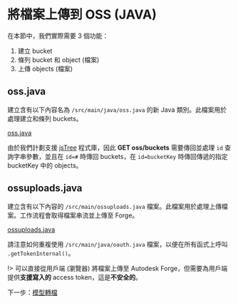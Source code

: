 # 將檔案上傳到 OSS (JAVA)

在本節中，我們實際需要 3 個功能：

1. 建立 bucket
2. 條列 bucket 和 object (檔案)
3. 上傳 objects (檔案)

## oss.java

建立含有以下內容名為 `/src/main/java/oss.java` 的新 Java 類別。此檔案用於處理建立和條列 buckets。

[oss.java](_snippets/viewmodels/java/oss.java ':include :type=code java')

由於我們計劃支援 [jsTree](https://www.jstree.com/) 程式庫，因此 **GET oss/buckets** 需要傳回並處理 `id` 查詢字串參數，並且在 `id=#` 時傳回 buckets，在 `id=bucketKey` 時傳回傳遞的指定 bucketKey 中的 objects。

## ossuploads.java

建立含有以下內容的 `/src/main/ossuploads.java` 檔案。此檔案用於處理上傳檔案。工作流程會取得檔案串流並上傳至 Forge。

[ossuploads.java](_snippets/viewmodels/java/ossuploads.java ':include :type=code java')

請注意如何重複使用 `/src/main/java/oauth.java` 檔案，以便在所有函式上呼叫 `.getTokenInternal()`。 

!> 可以直接從用戶端 (瀏覽器) 將檔案上傳至 Autodesk Forge，但需要為用戶端提供**支援寫入的** access token，這是**不安全的**。

下一步：[模型轉檔](/zh-TW/modelderivative/translate/)